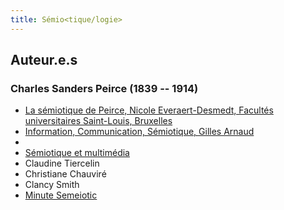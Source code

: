 ```yaml
---
title: Sémio<tique/logie>
---
```


## Auteur.e.s

### Charles Sanders Peirce (1839 -- 1914)

- [La sémiotique de Peirce, Nicole Everaert-Desmedt, Facultés universitaires Saint-Louis, Bruxelles](http://www.signosemio.com/peirce/semiotique.asp)
- [Information, Communication, Sémiotique, Gilles Arnaud](http://a.pagesperso-orange.fr/a/accueil-information-communication.htm)
- [](http://perso.numericable.fr/robert.marty/semiotique/)
- [Sémiotique et multimédia](http://patrick-benazet.chez-alice.fr/semiocom/semiotic.htm)
- Claudine Tiercelin
- Christiane Chauviré
- Clancy Smith
- [Minute Semeiotic](http://www.minutesemeiotic.org/?lang=en)